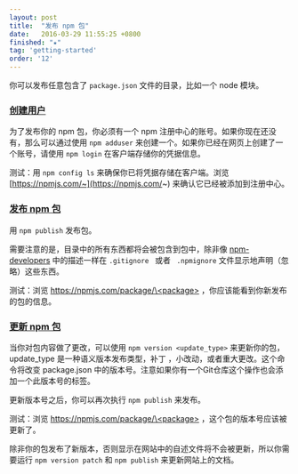 ```yaml
---
layout: post
title:  "发布 npm 包"
date:   2016-03-29 11:55:25 +0800
finished: "★"
tag: 'getting-started'
order: '12'
---
```

你可以发布任意包含了 `package.json` 文件的目录，比如一个 node 模块。

<h3 id="creating-a-user"><a href="#creating-a-user">创建用户</a></h3>

为了发布你的 npm 包，你必须有一个 npm 注册中心的账号。如果你现在还没有，那么可以通过使用 `npm adduser` 来创建一个。如果你已经在网页上创建了一个账号，请使用 `npm login` 在客户端存储你的凭据信息。

测试：用 `npm config ls` 来确保你已将凭据存储在客户端。浏览 [https://npmjs.com/~](https://npmjs.com/~) 来确认它已经被添加到注册中心。

<h3 id="publishing-the-package"><a href="#publishing-the-package">发布 npm 包</a></h3>

用 `npm publish` 发布包。

需要注意的是，目录中的所有东西都将会被包含到包中，除非像 [npm-developers](https://docs.npmjs.com/misc/developers) 中的描述一样在 `.gitignore ` 或者 ` .npmignore` 文件显示地声明（忽略）这些东西。

测试：浏览 [https://npmjs.com/package/\<package\>](https://npmjs.com/package/<package>) ，你应该能看到你新发布的包的信息。

<h3 id="updating-the-package"><a href="#updating-the-package">更新 npm 包</a></h3>

当你对包内容做了更改，可以使用 `npm version <update_type>` 来更新你的包， update_type 是一种语义版本发布类型，补丁 ，小改动，或者重大更改。这个命令将改变 package.json 中的版本号。注意如果你有一个Git仓库这个操作也会添加一个此版本号的标签。

更新版本号之后，你可以再次执行 `npm publish` 来发布。

测试：浏览 [https://npmjs.com/package/\<package\>](https://npmjs.com/package/<package>) ，这个包的版本号应该被更新了。

除非你的包发布了新版本，否则显示在网站中的自述文件将不会被更新，所以你需要运行 `npm version patch` 和 `npm publish` 来更新网站上的文档。
